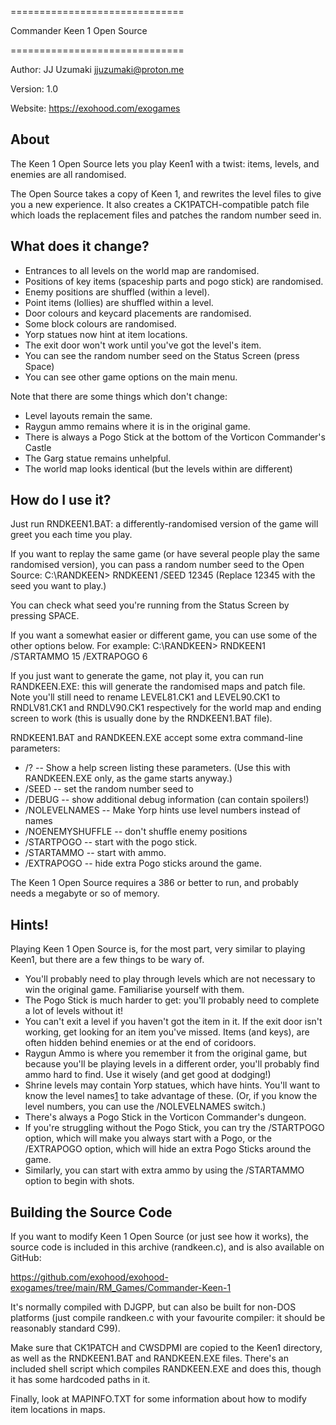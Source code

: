 ==============================

Commander Keen 1 Open Source

==============================

Author: JJ Uzumaki <jjuzumaki@proton.me>

Version: 1.0

Website: https://exohood.com/exogames


About
-----

The Keen 1 Open Source lets you play Keen1 with a twist: items, levels, and
enemies are all randomised.

The Open Source takes a copy of Keen 1, and rewrites the level files to give you
a new experience. It also creates a CK1PATCH-compatible patch file which loads
the replacement files and patches the random number seed in.

What does it change?
--------------------

- Entrances to all levels on the world map are randomised.
- Positions of key items (spaceship parts and pogo stick) are randomised.
- Enemy positions are shuffled (within a level).
- Point items (lollies) are shuffled within a level.
- Door colours and keycard placements are randomised.
- Some block colours are randomised.
- Yorp statues now hint at item locations.
- The exit door won't work until you've got the level's item.
- You can see the random number seed on the Status Screen (press Space)
- You can see other game options on the main menu.

Note that there are some things which don't change:
- Level layouts remain the same.
- Raygun ammo remains where it is in the original game.
- There is always a Pogo Stick at the bottom of the Vorticon Commander's Castle
- The Garg statue remains unhelpful.
- The world map looks identical (but the levels within are different)

How do I use it?
----------------

Just run RNDKEEN1.BAT: a differently-randomised version of the game will greet
you each time you play.

If you want to replay the same game (or have several people play the same
randomised version), you can pass a random number seed to the Open Source:
C:\RANDKEEN> RNDKEEN1 /SEED 12345
(Replace 12345 with the seed you want to play.)

You can check what seed you're running from the Status Screen by pressing SPACE.

If you want a somewhat easier or different game, you can use some of the
other options below. For example:
C:\RANDKEEN> RNDKEEN1 /STARTAMMO 15 /EXTRAPOGO 6

If you just want to generate the game, not play it, you can run RANDKEEN.EXE:
this will generate the randomised maps and patch file. Note you'll still need
to rename LEVEL81.CK1 and LEVEL90.CK1 to RNDLV81.CK1 and RNDLV90.CK1
respectively for the world map and ending screen to work (this is usually done
by the RNDKEEN1.BAT file).

RNDKEEN1.BAT and RANDKEEN.EXE accept some extra command-line parameters:
- /? -- Show a help screen listing these parameters.
  (Use this with RANDKEEN.EXE only, as the game starts anyway.)
- /SEED <seed> -- set the random number seed to <seed>
- /DEBUG -- show additional debug information (can contain spoilers!)
- /NOLEVELNAMES -- Make Yorp hints use level numbers instead of names
- /NOENEMYSHUFFLE -- don't shuffle enemy positions
- /STARTPOGO -- start with the pogo stick.
- /STARTAMMO <n> -- start with <n> ammo.
- /EXTRAPOGO <n> -- hide <n> extra Pogo sticks around the game.

The Keen 1 Open Source requires a 386 or better to run, and probably needs a
megabyte or so of memory.

Hints!
------

Playing Keen 1 Open Source is, for the most part, very similar to playing Keen1,
but there are a few things to be wary of.

- You'll probably need to play through levels which are not necessary to win
  the original game. Familiarise yourself with them.
- The Pogo Stick is much harder to get: you'll probably need to complete a
  lot of levels without it!
- You can't exit a level if you haven't got the item in it. If the exit door
  isn't working, get looking for an item you've missed. Items (and keys), are
  often hidden behind enemies or at the end of coridoors.
- Raygun Ammo is where you remember it from the original game, but because
  you'll be playing levels in a different order, you'll probably find ammo
  hard to find. Use it wisely (and get good at dodging!)
- Shrine levels may contain Yorp statues, which have hints. You'll want to know
  the level names[1] to take advantage of these. (Or, if you know the level
  numbers, you can use the /NOLEVELNAMES switch.)
- There's always a Pogo Stick in the Vorticon Commander's dungeon.
- If you're struggling without the Pogo Stick, you can try the /STARTPOGO
  option, which will make you always start with a Pogo, or the /EXTRAPOGO <n>
  option, which will hide an extra <n> Pogo Sticks around the game.
- Similarly, you can start with extra ammo by using the /STARTAMMO <n> option
  to begin with <n> shots.

[1]: https://keenwiki.shikadi.net/wiki/Keen_1_Levels

Building the Source Code
------------------------

If you want to modify Keen 1 Open Source (or just see how it works), the source
code is included in this archive (randkeen.c), and is also available on GitHub:

https://github.com/exohood/exohood-exogames/tree/main/RM_Games/Commander-Keen-1

It's normally compiled with DJGPP, but can also be built for non-DOS platforms
(just compile randkeen.c with your favourite compiler: it should be reasonably
standard C99).

Make sure that CK1PATCH and CWSDPMI are copied to the Keen1 directory, as well
as the RNDKEEN1.BAT and RANDKEEN.EXE files. There's an included shell script
which compiles RANDKEEN.EXE and does this, though it has some hardcoded paths
in it.

Finally, look at MAPINFO.TXT for some information about how to modify item
locations in maps. 
